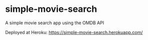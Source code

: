 # simple-movie-search
A simple movie search app using the OMDB API

Deployed at Heroku: https://simple-movie-search.herokuapp.com/


